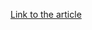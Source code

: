 [Link to the article](https://thehackernews.com/2025/09/evolving-enterprise-defense-to-secure.html)
